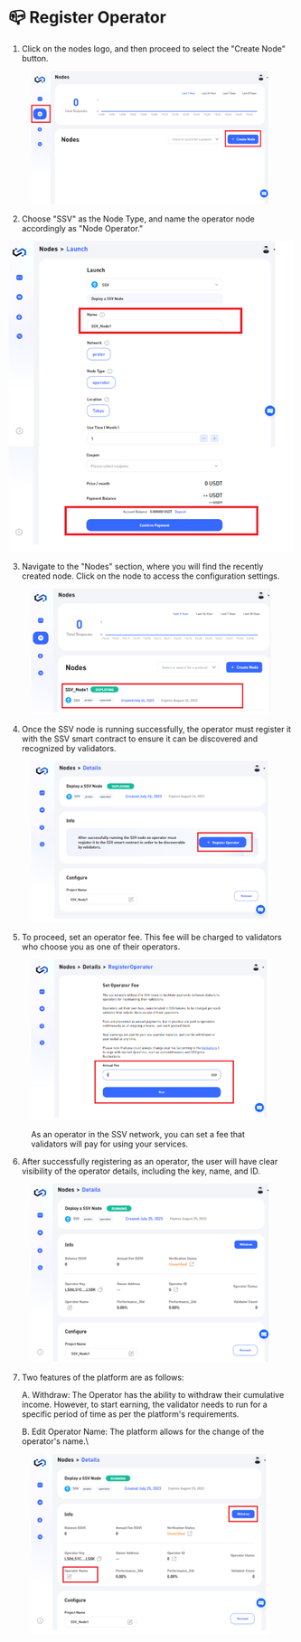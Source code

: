 # 📪 Register Operator

1. Click on the nodes logo, and then proceed to select the "Create Node" button.

<figure><img src="../../.gitbook/assets/image (34).png" alt=""><figcaption></figcaption></figure>

2. Choose "SSV" as the Node Type, and name the operator node accordingly as "Node Operator."

![](<../../.gitbook/assets/image (37).png>)

3. &#x20;Navigate to the "Nodes" section, where you will find the recently created node. Click on the node to access the configuration settings.

<figure><img src="../../.gitbook/assets/image (38).png" alt=""><figcaption></figcaption></figure>

4. Once the SSV node is running successfully, the operator must register it with the SSV smart contract to ensure it can be discovered and recognized by validators.

<figure><img src="../../.gitbook/assets/image (39).png" alt=""><figcaption></figcaption></figure>



5. To proceed, set an operator fee. This fee will be charged to validators who choose you as one of their operators.

<figure><img src="../../.gitbook/assets/image (41).png" alt=""><figcaption><p>As an operator in the SSV network, you can set a fee that validators will pay for using your services.</p></figcaption></figure>

6. After successfully registering as an operator, the user will have clear visibility of the operator details, including the key, name, and ID.

<figure><img src="../../.gitbook/assets/image (42).png" alt=""><figcaption></figcaption></figure>

7.  &#x20;Two features of the platform are as follows:

    A. Withdraw: The Operator has the ability to withdraw their cumulative income. However, to start earning, the validator needs to run for a specific period of time as per the platform's requirements.

    B. Edit Operator Name: The platform allows for the change of the operator's name.\


<figure><img src="../../.gitbook/assets/image (43).png" alt=""><figcaption></figcaption></figure>

